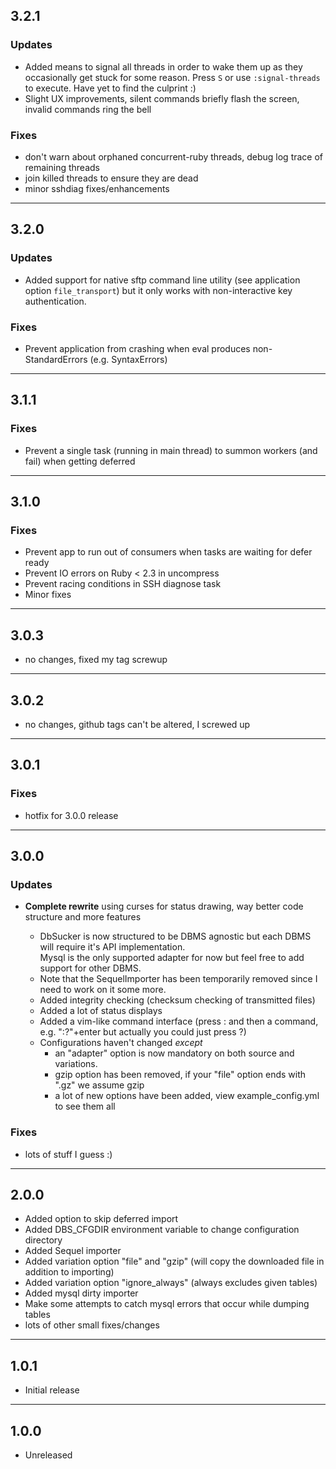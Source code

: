 ## 3.2.1

### Updates

* Added means to signal all threads in order to wake them up as they occasionally get stuck for some reason. Press `S` or use `:signal-threads` to execute. Have yet to find the culprint :)
* Slight UX improvements, silent commands briefly flash the screen, invalid commands ring the bell

### Fixes

* don't warn about orphaned concurrent-ruby threads, debug log trace of remaining threads
* join killed threads to ensure they are dead
* minor sshdiag fixes/enhancements

-------------------

## 3.2.0

### Updates

* Added support for native sftp command line utility (see application option `file_transport`) but it
  only works with non-interactive key authentication.

### Fixes

* Prevent application from crashing when eval produces non-StandardErrors (e.g. SyntaxErrors)

-------------------

## 3.1.1

### Fixes

* Prevent a single task (running in main thread) to summon workers (and fail) when getting deferred

-------------------

## 3.1.0

### Fixes

* Prevent app to run out of consumers when tasks are waiting for defer ready
* Prevent IO errors on Ruby < 2.3 in uncompress
* Prevent racing conditions in SSH diagnose task
* Minor fixes

-------------------

## 3.0.3

* no changes, fixed my tag screwup

-------------------

## 3.0.2

* no changes, github tags can't be altered, I screwed up

-------------------

## 3.0.1

### Fixes

* hotfix for 3.0.0 release

-------------------

## 3.0.0

### Updates

* **Complete rewrite** using curses for status drawing, way better code structure and more features

  * DbSucker is now structured to be DBMS agnostic but each DBMS will require it's API implementation.<br>
    Mysql is the only supported adapter for now but feel free to add support for other DBMS.
  * Note that the SequelImporter has been temporarily removed since I need to work on it some more.
  * Added integrity checking (checksum checking of transmitted files)
  * Added a lot of status displays
  * Added a vim-like command interface (press : and then a command, e.g. ":?"+enter but actually you could just press ?)
  * Configurations haven't changed *except*
    * an "adapter" option is now mandatory on both source and variations.
    * gzip option has been removed, if your "file" option ends with ".gz" we assume gzip
    * a lot of new options have been added, view example_config.yml to see them all

### Fixes

* lots of stuff I guess :)

-------------------

## 2.0.0

* Added option to skip deferred import
* Added DBS_CFGDIR environment variable to change configuration directory
* Added Sequel importer
* Added variation option "file" and "gzip" (will copy the downloaded file in addition to importing)
* Added variation option "ignore_always" (always excludes given tables)
* Added mysql dirty importer
* Make some attempts to catch mysql errors that occur while dumping tables
* lots of other small fixes/changes

-------------------

## 1.0.1

* Initial release

-------------------

## 1.0.0

* Unreleased
